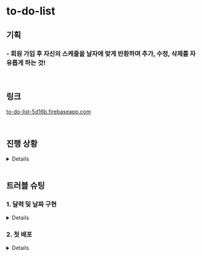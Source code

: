 # to-do-list
<h2>기획</h2>
<h3> - 회원 가입 후 자신의 스케줄을 날자에 맞게 반환하며 추가, 수정, 삭제를 자유롭게 하는 것! </h3>

<br/>

## 링크
<a href="to-do-list-5d16b.firebaseapp.com">to-do-list-5d16b.firebaseapp.com</a>

<br/>

## 진행 상황
<details>
  <ol>
    <h3>(완료)</h3>
    <details>
      <li>로그인 기능 구현 완료</li>
      <li>firebase에 연결 및 todo 저장, 수정, 삭제</li>
      <li>계정별 게시물 보이기</li>
      <li>계정별 데이터 베이스 생성</li>
      <li>해당 날짜에 todo작성 시 날짜 data 저장하여 해당 날짜에만 띄우기 </li>
      <li>완료, 진행중 체크 버튼 구현 및 true, false 데이터 값을 저장 후 get 했을 때도 적용</li>
      <li>input date type에도 날짜 이동하고 게시물 불러 오는 기능 구현</li>
      <li>firebase에 배포</li>
      <li>footer 생성</li>
    </details>
  </ol>
    <ol>
    <h3>(계획)</h3>
    <details>
      <li>업데이트 페이지 생성 및 버전 알림</li>
      <li>와이어 프레임 및 설계 단계 안 한 부분들 작성</li>
      <li>비밀번호 변경 및 찾기, 계정 탈퇴 기능</li>
      <li>모바일에서 접속 시 반응형으로 사용하기 편하게 디자인 변경</li>
    </details>
  </ol>
</details>

<br/>

## 트러블 슈팅
<h3>1. 달력 및 날짜 구현</h3>
<details>
<h3>트러블 슈팅 해결</h3>
<ol>
  <li>달력 구현을 어떻게 할 것이가? <a href="https://github.com/alaliyo/to-do-list/blob/main/src/components/ToDoListHeader.js">(해결)</a></li>
  <li>이전 달로 넘어갔을 때 달과 최대 일수변화 시 해당 달이 아닌 다른 날의 딸의 최대 일수를 불러옴.<br/>
  (해결) setDate시 직접 달 부분에 +1 또는 -1을 함</li>

  ```javascript
  const [maxDate, setMaxDate] = useState(new Date(year, month, 0).getDate());
  [date, setDate] = useState(new Date().getDate());
  
  // -
  setMaxDate(new Date(year, month-1, 0).getDate());
  setDate(new Date(year, month-1, 0).getDate());
  // +
  setMaxDate(new Date(year, month + 1, 0).getDate());
  ```

  <li>리모컨으로 날짜를 변경해고 글을 작성 시 데이터에 스케줄 날짜를 넣는데 불필요한 코드들이 많아짐<br/>
    (해결) State로 선어하여 하나의 값이 계속 변경되게 하고 다른 부분에 선언하여 사용하는 것으로 해결</li>
  
  ```javascript
  const [scheduleDate, setScheduleDate] = useState(new Date().toLocaleDateString().replace(/\./g, '').replace(/\s/g, '-'));
  
  const dateDown = () => {
      setDate(e => e - 1);
      setScheduleDate(new Date(year, month-1, date-1).toLocaleDateString().replace(/\./g, '').replace(/\s/g, '-'))
  }

  const dateUp = () => {
      setDate(e => e + 1);
      setScheduleDate(new Date(year, month-1, date+1).toLocaleDateString().replace(/\./g, '').replace(/\s/g, '-'))
  }
  // 데이터 전송 시
  createdDate: scheduleDate,
  ```
  
</ol>
</details>


<h3>2. 첫 배포</h3>
<details>
<h4> - 히스토리를 보면 알 수 있지만 많은 시도가 있었다. 여기서 여러가지 문제가 발생했었다. 그러면서 알게 된점.</h4>
<ol>
<li>github page는 한 index만 지원한다. BrowserRouter로 주소를 2개 이상 만들게 되면 메인 페이지를 제외한 다른 페지이는 404가 뜬다. </li>
<li>BrowserRouter를 배포하게 되면 새로고침 또는 다른 페이지 이동시 404가 뜬다.(해결 코드) firebase.json에 적용</li>

```
    "rewrites": [
      {
        "source": "**",
        "destination": "/index.html"
      }
    ]
```

<li> 배포는 빌드를 한 후 빌드 파일을 올려야 적용이 된다.</li>
</ol>
</details>
